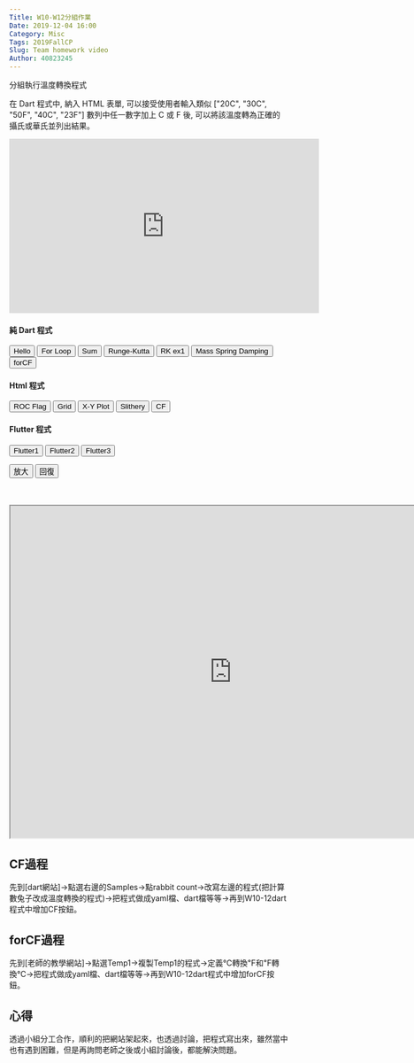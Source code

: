 ```yaml
---
Title: W10-W12分組作業
Date: 2019-12-04 16:00
Category: Misc
Tags: 2019FallCP
Slug: Team homework video
Author: 40823245
---
```


分組執行溫度轉換程式

<!-- PELICAN_END_SUMMARY -->
在 Dart 程式中, 納入 HTML 表單, 可以接受使用者輸入類似 ["20C", "30C", "50F", "40C", "23F"] 數列中任一數字加上 C 或 F 後, 可以將該溫度轉為正確的攝氏或華氏並列出結果。

<iframe width="560" height="315" src="https://www.youtube.com/embed/TFWZ1kY7UfY" frameborder="0" allow="accelerometer; autoplay; encrypted-media; gyroscope; picture-in-picture" allowfullscreen></iframe>

<script>
function getDart(dirname){
    source = "https://dartpad.github.io/embed-dart.html?gh_owner=40823245&gh_repo=cp2019bg4&gh_path=downloads/dart_ex/" + dirname + "&theme=dark";
    document.getElementById("iframe").src = source ;
}

function getHtmlDart(dirname){
    source = "https://dartpad.github.io/embed-html.html?gh_owner=40823245&gh_repo=cp2019bg4&gh_path=downloads/dart_ex/" + dirname + "&theme=dark";
document.getElementById("iframe").src = source ;
}

function getFlutter(dirname){
    source = "https://dartpad.github.io/embed-flutter.html?gh_owner=40823245&gh_repo=cp2019bg4&gh_path=downloads/dart_ex/" + dirname + "&theme=dark";
document.getElementById("iframe").src = source ;
}

function largest(){
document.getElementById("iframe").width = document.body.clientWidth ;
document.getElementById("iframe").height = document.body.clientWidth*0.5 ;
}

function original(){
document.getElementById("iframe").width = 800 ;
document.getElementById("iframe").height = 600 ;
}
</script>
<!-- 取 Dart 程式的按鈕 -->
<h4>純 Dart 程式</h4>
<p><button onclick="getDart('hello')">Hello</button> <button onclick="getDart('for')">For Loop</button> <button onclick="getDart('sum')">Sum</button> <button onclick="getDart('runge_kutta')">Runge-Kutta</button> <button onclick="getDart('rk_ex1')">RK ex1</button> <button onclick="getDart('mass_spring_damping')">Mass Spring Damping</button> <button onclick="getDart('forCF')">forCF</button></p>
<h4>Html 程式</h4>
<p><button onclick="getHtmlDart('roc_flag')">ROC Flag</button> <button onclick="getHtmlDart('grid')">Grid</button> <button onclick="getHtmlDart('xyplot')">X-Y Plot</button> <button onclick="getHtmlDart('slithery')">Slithery</button> <button onclick="getHtmlDart('CF')">CF</button></p>
<h4>Flutter 程式</h4>
<p><button onclick="getFlutter('flutter1')">Flutter1</button> <button onclick="getFlutter('flutter2')">Flutter2</button> <button onclick="getFlutter('flutter3')">Flutter3</button></p>
<!-- 內建放入的 Dart 原始碼 -->
<p><button onclick="largest()">放大</button> <button onclick="original()">回復</button></p>
<p><br/><br/><iframe height="600" id="iframe" src="https://dartpad.dartlang.org/embed-dart.html?gh_owner=40823245&amp;gh_repo=cp2019bg4&amp;gh_path=downloads/dart_ex/mass_spring_damping&amp;theme=dark" width="800"></iframe></p>

<h2>CF過程</h2>
先到[dart網站]→點選右邊的Samples→點rabbit count→改寫左邊的程式(把計算數兔子改成溫度轉換的程式)→把程式做成yaml檔、dart檔等等→再到W10-12dart程式中增加CF按鈕。

[dart網站]:https://dartpad.github.io/

<h2>forCF過程</h2>
先到[老師的教學網站]→點選Temp1→複製Temp1的程式→定義℃轉換℉和℉轉換℃→把程式做成yaml檔、dart檔等等→再到W10-12dart程式中增加forCF按鈕。

[老師的教學網站]:http://mde.tw/cp2019/content/Task2.html

<h2>心得</h2>
透過小組分工合作，順利的把網站架起來，也透過討論，把程式寫出來，雖然當中也有遇到困難，但是再詢問老師之後或小組討論後，都能解決問題。